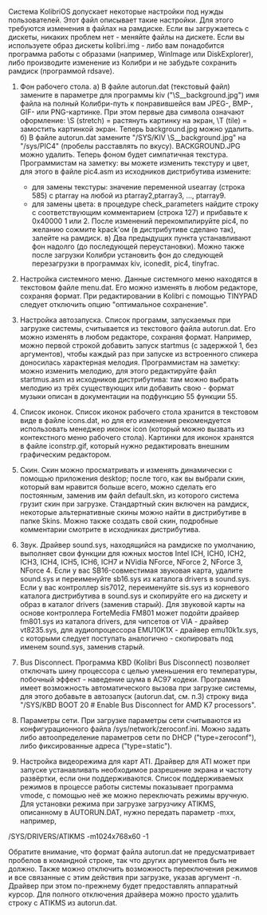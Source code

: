 Система KolibriOS допускает некоторые настройки под нужды пользователей.
Этот файл описывает такие настройки.
Для этого требуются изменения в файлах на рамдиске. Если вы загружаетесь
с дискеты, никаких проблем нет - меняйте файлы на дискете. Если вы
используете образ дискеты kolibri.img - либо вам понадобится программа
работы с образами (например, WinImage или DiskExplorer), либо производите
изменение из Колибри и не забудьте сохранить рамдиск (программой rdsave).

1. Фон рабочего стола.
а) В файле autorun.dat (текстовый файл) замените в параметре для программы
   kiv ("\S__background.jpg") имя файла на полный Колибри-путь к понравившейся
   вам JPEG-, BMP-, GIF- или PNG-картинке. При этом первые два символа означают
   оформление: \S (stretch) = растянуть картинку на экран, \T (tile) =
   замостить картинкой экран. Теперь background.jpg можно удалить.
б) В файле autorun.dat замените "/SYS/KIV \S__background.jpg" на
   "/sys/PIC4" (пробелы расставлять по вкусу). BACKGROUND.JPG
   можно удалить. Теперь фоном будет симпатичная текстура.
   Программистам на заметку: вы можете изменить текстуру и цвет,
   для этого в файле pic4.asm из исходников дистрибутива измените:
   * для замены текстуры: значение переменной usearray (строка 585)
     с ptarray на любой из ptarray2,ptarray3, ..., ptarray9.
   * для замены цвета: в процедуре check_parameters найдите строку с
     соответствующим комментарием (строка 127) и прибавьте к 0x40000 1 или 2.
   После изменений перекомпилируйте pic4, по желанию сожмите kpack'ом
   (в дистрибутиве сделано так), залейте на рамдиск.
в) Два предыдущих пункта устанавливают фон надолго (до последующей
   переустановки). Можно также после загрузки Колибри установить фон до
   следующей перезагрузки в программах kiv, iconedit, pic4, tinyfrac.

2. Настройка системного меню.
   Данные системного меню находятся в текстовом файле menu.dat.
   Его можно изменять в любом редакторе, сохраняя формат.
   При редактировании в Kolibri с помощью TINYPAD следует отключить
   опцию "оптимальное сохранение".

3. Настройка автозапуска.
   Список программ, запускаемых при загрузке системы, считывается из
   текстового файла autorun.dat. Его можно изменять в любом редакторе,
   сохраняя формат.
   Например, можно первой строкой добавить запуск startmus (с задержкой 1,
   без аргументов), чтобы каждый раз при запуске из встроенного спикера
   доносилась характерная мелодия.
   Программистам на заметку: можно изменить мелодию, для этого редактируйте
   файл startmus.asm из исходников дистрибутива: там можно выбрать мелодию
   из трёх существующих или добавить свою - формат музыки описан в
   документации на подфункцию 55 функции 55.

4. Список иконок.
   Список иконок рабочего стола хранится в текстовом виде в файле
   icons.dat, но для его изменения рекомендуется использовать менеджер
   иконок icon (который можно вызвать из контекстного меню рабочего стола).
   Картинки для иконок хранятся в файле iconstrp.gif, который нужно
   редактировать внешним графическим редактором.

5. Скин.
   Скин можно просматривать и изменять динамически с помощью приложения
   desktop; после того, как вы выбрали скин, который вам нравится больше всего,
   можно сделать его постоянным, заменив им файл default.skn, из которого
   система грузит скин при загрузке. Стандартный скин включен на рамдиск,
   некоторые альтернативные скины можно найти в дистрибутиве в папке Skins.
   Можно также создать свой скин, подробные комментарии смотрите в исходниках
   дистрибутива.

6. Звук.
   Драйвер sound.sys, находящийся на рамдиске по умолчанию, выполняет свои
   функции для южных мостов Intel ICH, ICH0, ICH2, ICH3, ICH4, ICH5, ICH6, ICH7
   и NVidia NForce, NForce 2, NForce 3, NForce 4. Если у вас SB16-совместимая
   звуковая карта, удалите sound.sys и переименуйте sb16.sys из каталога
   drivers в sound.sys. Если у вас контроллер sis7012, переименуйте sis.sys из
   корневого каталога дистрибутива в sound.sys и скопируйте его на дискету и
   образ в каталог drivers (заменив старый). Для звуковой карты на основе
   контроллера ForteMedia FM801 может подойти драйвер fm801.sys из каталога
   drivers, для чипсетов от VIA - драйвер vt8235.sys, для аудиопроцессора
   EMU10K1X - драйвер emu10k1x.sys, с которыми следует поступать аналогично -
   скопировать под именем sound.sys, заменив старый.

7. Bus Disconnect.
   Программа KBD (Kolibri Bus Disconnect) позволяет отключать шину процессора
   с целью уменьшения его температуры, побочный эффект - наведение шума в AC97
   кодеки. Программа имеет возможность автоматического вызова при загрузке
   системы, для этого добавьте в автозапуск (autorun.dat, см. п.3) строку вида
"/SYS/KBD             BOOT       20    # Enable Bus Disconnect for AMD K7 processors".

8. Параметры сети.
   При загрузке параметры сети считываются из конфигурационного файла
   /sys/network/zeroconf.ini. Можно задать либо автоопределение параметров
   сети по DHCP ("type=zeroconf"), либо фиксированные адреса ("type=static").

9. Настройка видеорежима для карт ATI.
   Драйвер для ATI может при запуске устанавливать необходимое разрешение
   экрана и частоту развёртки, если они поддерживаются. Список поддерживаемых
   режимов в процессе работы системы показывает программа vmode, с помощью неё
   же можно переключать режимы вручную. Для установки режима при загрузке
   загрузчику ATIKMS, описанному в AUTORUN.DAT, нужно передать параметр
   -m<width>x<height>x<refresh>, например,

/SYS/DRIVERS/ATIKMS -m1024x768x60 -1

   Обратите внимание, что формат файла autorun.dat не предусматривает пробелов
   в командной строке, так что других аргументов быть не должно.
   Также можно отключить возможность переключения режимов и все связанные с
   этим действия при загрузке, указав аргумент -n. Драйвер при этом
   по-прежнему будет предоставлять аппаратный курсор. Для полного отключения
   драйвера можно просто удалить строку с ATIKMS из autorun.dat.

